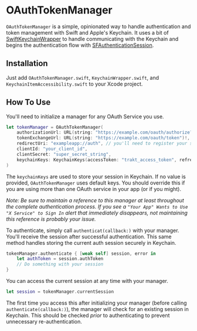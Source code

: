 # OAuthTokenManager

`OAuthTokenManager` is a simple, opinionated way to handle authentication and token management with Swift and Apple's Keychain. It uses a bit of [SwiftKeychainWrapper](https://github.com/jrendel/SwiftKeychainWrapper) to handle communicating with the Keychain and begins the authentication flow with [SFAuthenticationSession](https://developer.apple.com/documentation/safariservices/sfauthenticationsession).

## Installation

Just add `OAuthTokenManager.swift`, `KeychainWrapper.swift`, and  `KeychainItemAccessibility.swift` to your Xcode project.

## How To Use

You'll need to initialize a manager for any OAuth Service you use.

```swift
let tokenManager = OAuthTokenManager(
    authorizationUrl: URL(string: "https://example.com/oauth/authorize?\(params)")!,
    tokenExchangeUrl: URL(string: "https://example.com/oauth/token")!,
    redirectUri: "exampleapp://auth", // you'll need to register your scheme in your app's Info.plist
    clientId: "your_client_id",
    clientSecret: "super_secret_string",
    keychainKeys: KeychainKeys(accessToken: "trakt_access_token", refreshToken: "trakt_refresh_token")
)
```

The `keychainKeys` are used to store your session in Keychain. If no value is provided, `OAuthTokenManager` uses default keys. You should override this if you are using more than one OAuth service in your app (or if you  might).

_Note: Be sure to maintain a reference to this manager at least throughout the complete authentication process. If you see a `"Your App" Wants to Use "X Service" to Sign In` alert that immediately disappears, not maintaining this reference is probably your issue._

To authenticate, simply call `authenticat(callback:)` with your manager. You'll receive the session after successful authentication. This same method handles storing the current auth session securely in Keychain.

```swift
tokenManager.authenticate { [weak self] session, error in
    let authToken = session.authToken
    // Do something with your session
}
```

You can access the current session at any time with your manager.

```swift
let session = tokenManager.currentSession
```

The first time you access this after initializing your manager (before calling `authenticate(callback:)`), the manager will check for an existing session in Keychain. This should be checked _prior_ to authenticating to prevent unnecessary re-authentication.
